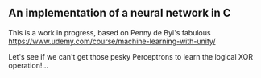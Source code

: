 ## An implementation of a neural network in C

This is a work in progress, based on Penny de Byl's fabulous https://www.udemy.com/course/machine-learning-with-unity/

Let's see if we can't get those pesky Perceptrons to learn the logical XOR operation!...
